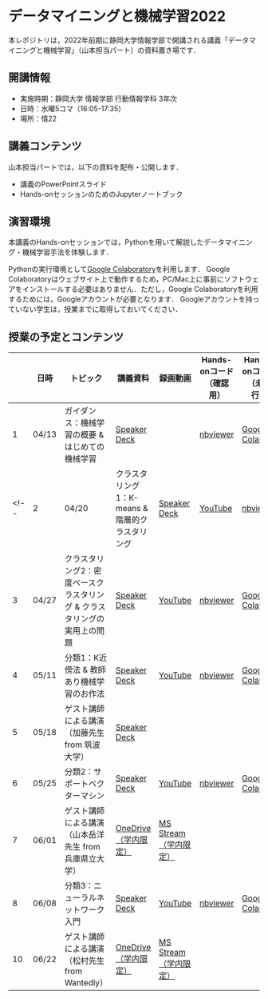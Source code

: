 # データマイニングと機械学習2022
本レポジトリは，2022年前期に静岡大学情報学部で開講される講義「データマイニングと機械学習」（山本担当パート）の資料置き場です．

## 開講情報
* 実施時期：静岡大学 情報学部 行動情報学科 3年次
* 日時：水曜5コマ（16:05-17:35）
* 場所：情22


## 講義コンテンツ
山本担当パートでは，以下の資料を配布・公開します．
* 講義のPowerPointスライド
* Hands-onセッションのためのJupyterノートブック


## 演習環境
本講義のHands-onセッションでは，Pythonを用いて解説したデータマイニング・機械学習手法を体験します．

Pythonの実行環境として[Google Colaboratory](https://colab.research.google.com/)を利用します．
Google Colaboratoryはウェブサイト上で動作するため，PC/Mac上に事前にソフトウェアをインストールする必要はありません．ただし，Google Colaboratoryを利用するためには，Googleアカウントが必要となります．
Googleアカウントを持っていない学生は，授業までに取得しておいてください．


## 授業の予定とコンテンツ
| |  日時  | トピック | 講義資料 | 録画動画 | Hands-onコード（確認用） | Hands-onコード（未実行） |
| ---- | ---- | ---- | ---- | ---- | ---- | ---- |
| 1 | 04/13 | ガイダンス：機械学習の概要 & はじめての機械学習 | [Speaker Deck](https://speakerdeck.com/trycycle/tetamaininkutoji-jie-xue-xi-2022-di-1hui-20220413) |  | [nbviewer](https://nbviewer.jupyter.org/github/hontolab-courses/dmml-2022/blob/main/notebook/introduction-to-ml.ipynb) | [Google Colab](https://colab.research.google.com/github/hontolab-courses/dmml-2022/blob/main/notebook/clean/introduction-to-ml.ipynb) |
<!-- | 2 | 04/20 | クラスタリング1：K-means & 階層的クラスタリング | [Speaker Deck]() | [YouTube]() | [nbviewer](https://nbviewer.jupyter.org/github/hontolab-courses/dmml-2022/blob/main/notebook/introduction-to-clustering.ipynb)  | [Google Colab](https://colab.research.google.com/github/hontolab-courses/dmml-2022/blob/main/notebook/clean/introduction-to-clustering.ipynb) |
| 3 | 04/27 | クラスタリング2：密度ベースクラスタリング & クラスタリングの実用上の問題 | [Speaker Deck]() | [YouTube]() | [nbviewer](https://nbviewer.jupyter.org/github/hontolab-courses/dmml-2022/blob/main/notebook/dbscan-and-others.ipynb)  | [Google Colab](https://colab.research.google.com/github/hontolab-courses/dmml-2022/blob/main/notebook/clean/dbscan-and-others.ipynb) |
| 4 | 05/11 | 分類1：K近傍法 & 教師あり機械学習のお作法 | [Speaker Deck]() | [YouTube](https://youtu.be/HcqhXtZi-jc) | [nbviewer](https://nbviewer.jupyter.org/github/hontolab-courses/dmml-2022/blob/main/notebook/knn-and-ml-ops.ipynb)  | [Google Colab](https://colab.research.google.com/github/hontolab-courses/dmml-2022/blob/main/notebook/clean/knn-and-ml-ops.ipynb) |
| 5 | 05/18 | ゲスト講師による講演（加藤先生 from 筑波大学） | [Speaker Deck]() | | | |
| 6 | 05/25 | 分類2：サポートベクターマシン | [Speaker Deck]() | [YouTube]() | [nbviewer](https://nbviewer.jupyter.org/github/hontolab-courses/dmml-2022/blob/main/notebook/svm.ipynb)  | [Google Colab](https://colab.research.google.com/github/hontolab-courses/dmml-2022/blob/main/notebook/clean/svm.ipynb) |
| 7 | 06/01 | ゲスト講師による講演（山本岳洋先生 from 兵庫県立大学） | [OneDrive（学内限定）]() | [MS Stream（学内限定）]() | | |
| 8 | 06/08 | 分類3：ニューラルネットワーク入門 | [Speaker Deck]() | [YouTube]() | [nbviewer](https://nbviewer.jupyter.org/github/hontolab-courses/dmml-2022/blob/main/notebook/neural-network.ipynb)  | [Google Colab](https://colab.research.google.com/github/hontolab-courses/dmml-2022/blob/main/notebook/clean/neural-network.ipynb) |
| 10 | 06/22 | ゲスト講師による講演（松村先生 from Wantedly） | [OneDrive（学内限定）]() | [MS Stream（学内限定）]()| | | -->


<!-- ## レポート課題
課題内容は，[こちらのページ](https://nbviewer.org/github/hontolab-courses/dmml-2022/blob/main/notebook/assignment.ipynb)に記載．

* 締め切り：2022年7月24日（金）
* 提出先：学務情報システム
* 提出形式
	* [こちらで指定したテンプレートファイル（Wordファイル）](https://github.com/hontolab-courses/dmml-2022/raw/main/report-template.docx)をレポートを作成すること．指定したテンプレート以外を用いた場合は，採点対象としない．
	* 提出時にはWordファイルをPDFファイルに変換すること -->